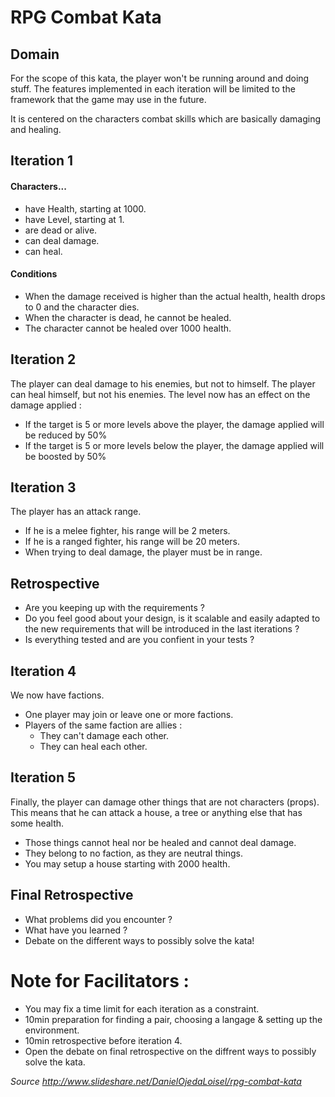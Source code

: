 # RPG Combat Kata

## Domain

For the scope of this kata, the player won't be running around and doing stuff. The features implemented in each iteration will be limited to the framework that the game may use in the future.

It is centered on the characters combat skills which are basically damaging and healing.

## Iteration 1 

#### Characters...

- have Health, starting at 1000.
- have Level, starting at 1.
- are dead or alive.
- can deal damage.
- can heal.

#### Conditions

 - When the damage received is higher than the actual health, health drops to 0 and the character dies.
 - When the character is dead, he cannot be healed.
 - The character cannot be healed over 1000 health.

## Iteration 2

The player can deal damage to his enemies, but not to himself.
The player can heal himself, but not his enemies.
The level now has an effect on the damage applied : 
   - If the target is 5 or more levels above the player, the damage applied will be reduced by 50%
   - If the target is 5 or more levels below the player, the damage applied will be boosted by 50%

## Iteration 3
 
The player has an attack range.
   - If he is a melee fighter, his range will be 2 meters.
   - If he is a ranged fighter, his range will be 20 meters.
   - When trying to deal damage, the player must be in range.

## Retrospective

- Are you keeping up with the requirements ?
- Do you feel good about your design, is it scalable and easily adapted to the new requirements that will be introduced in the last iterations ? 
- Is everything tested and are you confient in your tests ? 

## Iteration 4

We now have factions.
 - One player may join or leave one or more factions.
 - Players of the same faction are allies :
   - They can't damage each other.
   - They can heal each other.

## Iteration 5

Finally, the player can damage other things that are not characters (props). This means that he can attack a house, a tree or anything else that has some health.
 - Those things cannot heal nor be healed and cannot deal damage.
 - They belong to no faction, as they are neutral things.
 - You may setup a house starting with 2000 health.

## Final Retrospective

 - What problems did you encounter ? 
 - What have you learned ? 
 - Debate on the different ways to possibly solve the kata!


# Note for Facilitators : 

 - You may fix a time limit for each iteration as a constraint.
 - 10min preparation for finding a pair, choosing a langage & setting up the environment.
 - 10min retrospective before iteration 4.
 - Open the debate on final retrospective on the diffrent ways to possibly solve the kata.

*Source http://www.slideshare.net/DanielOjedaLoisel/rpg-combat-kata*
